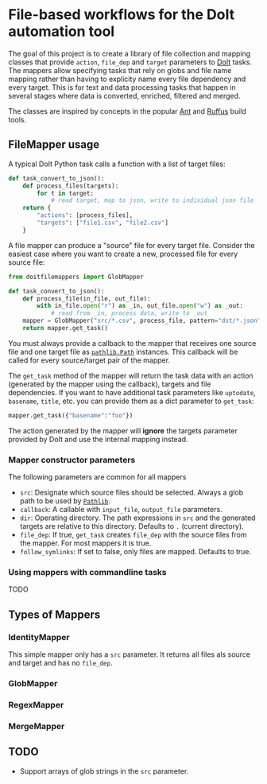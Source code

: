 # File-based workflows for the DoIt automation tool
The goal of this project is to create a library of file collection and mapping classes that provide `action`, `file_dep` and `target` parameters to [DoIt][1] tasks. The mappers allow specifying tasks that rely on globs and file name mapping rather than having to explicity name every file dependency and every target. This is for text and data processing tasks that happen in several stages where data is converted, enriched, filtered and merged.

The classes are inspired by concepts in the popular [Ant][2] and [Ruffus][3] build tools.

## FileMapper usage
A typical DoIt Python task calls a function with a list of target files:

```python
def task_convert_to_json():
    def process_files(targets):
        for t in target:
            # read target, map to json, write to individual json file
    return {
        "actions": [process_files],
        "targets": ["file1.csv", "file2.csv"]
    }
```

A file mapper can produce a "source" file for every target file. Consider the easiest case where you want to create a new, processed file for every source file:

```python
from doitfilemappers import GlobMapper

def task_convert_to_json():
    def process_file(in_file, out_file):
        with in_file.open("r") as _in, out_file.open("w") as _out:
            # read from _in, process data, write to _out
    mapper = GlobMapper("src/*.csv", process_file, pattern="dst/*.json")
    return mapper.get_task()
```

You must always provide a callback to the mapper that receives one source file and one target file as [`pathlib.Path`][5] instances. This callback will be called for every source/target pair of the mapper.

The `get_task` method of the mapper will return the task data with an action (generated by the mapper using the callback), targets and file dependencies. If you want to have additional task parameters like `uptodate`, `basename`, `title`, etc. you can provide them as a dict parameter to `get_task`:

```python
mapper.get_task({"basename":"foo"})
```

The action generated by the mapper will __ignore__ the targets parameter provided by DoIt and use the internal mapping instead.

### Mapper constructor parameters
The following parameters are common for all mappers
- `src`: Designate which source files should be selected. Always a glob path to be used by [`Pathlib`][4].
- `callback`: A callable with `input_file`, `output_file` parameters.
- `dir`: Operating directory. The path expressions in `src` and the generated targets are relative to this directory. Defaults to `.` (current directory).
- `file_dep`: If true, `get_task` creates `file_dep` with the source files from the mapper. For most mappers it is true.
- `follow_symlinks`: If set to false, only files are mapped. Defaults to true.

### Using mappers with commandline tasks

TODO

## Types of Mappers
### IdentityMapper
This simple mapper only has a `src` parameter. It returns all files als source and target and has no `file_dep`.

### GlobMapper
### RegexMapper
### MergeMapper

## TODO
- Support arrays of glob strings in the `src` parameter.

[1]: http://pydoit.org/ 
[2]: http://ant.apache.org/
[3]: http://www.ruffus.org.uk/
[4]: https://pathlib.readthedocs.org/
[5]: https://docs.python.org/3/library/pathlib.html#concrete-paths